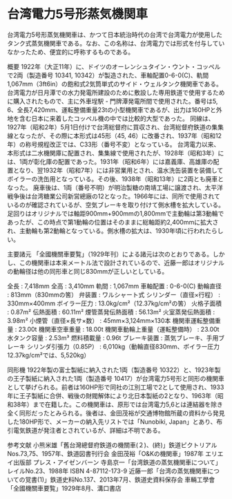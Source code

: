 # 台湾電力5号形蒸気機関車

台湾電力5号形蒸気機関車は、かつて日本統治時代の台湾で台湾電力が使用したタンク式蒸気機関車である。なお、この名称は、台湾電力では形式を付与していなかったため、便宜的に呼称するものである。

概要
1922年（大正11年）に、ドイツのオーレンシュタイン・ウント・コッペルで2両（製造番号 10341, 10342）が製造された、車軸配置0-6-0(C)、軌間1,067mm（3ft6in）の飽和式2気筒単式のサイド・ウェルタンク機関車である。台湾電力が日月潭での水力発電所建設のために敷設した専用鉄道で使用するために購入されたもので、主に外車埕駅 - 門牌潭発電所間で使用された。番号は5, 6、全長7,420mm、運転整備重量23tの小型機関車であるが、出力は160HPと外地を含む日本に来着したコッペル機の中では比較的大型であった。
同線は、1927年（昭和2年）5月1日付けで台湾総督府に買収され、台湾総督府鉄道の集集線となったが、その際に本形式は45形（45, 46）に改番され、1937年（昭和12年）の称号規程改正では、C33形（番号不変）となっている。
台湾電力以来、本形式は二水機関庫に配置され、集集線で使用されたが、1928年（昭和3年）には、1両が彰化庫の配置であった。1931年（昭和6年）には嘉義庫、高雄庫の配置となり、翌1932年（昭和7年）には非営業用とされ、温水洗缶装置を装備してボイラーの洗缶用となっている。その後、1938年（昭和13年）に2両とも廃車となった。
廃車後は、1両（番号不明）が明治製糖の南靖工場に譲渡され、太平洋戦争後は台湾糖業公司新営總廠の12となった。1966年には、同所で使用されているのが確認されているが、空気ブレーキを取り付けて側水槽を拡大している。足回りはオリジナルでは軸距900mm+900mmの1,800mmで主動輪は第3動輪であったが、この時点で第1動輪の位置はそのままに総軸距約2,400mmに拡大され、主動輪も第2動輪となっている。側水槽の拡大は、1930年頃に行われたらしい。

主要諸元
「全國機關車要覧」（1929年刊）による諸元は次のとおりである。しかし、この機関車は本来メートル法で設計されているので、近藤一郎はオリジナルの動輪径は他の同形車と同じ830mmが正しいとしている。

全長 : 7,418mm
全高 : 3,410mm
軌間 : 1,067mm
車軸配置 : 0-6-0(C)
動輪直径 : 813mm（830mmの筈）
弁装置 : ワルシャート式
シリンダー（直径×行程） : 330mm×400mm
ボイラー圧力 : 13.0kg/cm²（12.37kg/cm²の筈）
火格子面積 : 0.87m²
伝熱面積 : 60.11m²
煙管蒸発伝熱面積 : 56.13m²
火室蒸発伝熱面積 : 3.98m²
小煙管（直径×長サ×数） : 45mm×3,124mm×130本
機関車運転整備重量 : 23.00t
機関車空車重量 : 18.00t
機関車動輪上重量（運転整備時） : 23.00t
水タンク容量 : 2.53m³
燃料積載量 : 0.96t
ブレーキ装置 : 蒸気ブレーキ、手用ブレーキ
シリンダ引張力（0.85P） : 6,010kg（動輪直径830mm、ボイラー圧力12.37kg/cm²では、5,520kg）

同形機
1922年製の富士製紙に納入された1両（製造番号 10322）と、1923年製の王子製紙に納入された1両（製造番号 10417）が台湾電力5号形と同形の機関車として挙げられる。前者は160HP形で同社の江別工場で2として使用され、1933年に王子製紙に合併、戦後の財閥解体により北日本製紙の2となり、1963年（昭和38年）まで在籍した。この機関車は、原形では台湾電力5,6とは連結器を除き全く同形だったとみられる。後者は、金田茂裕が交通博物館所蔵の資料から発見した180HP形で、メーカーの納入先リストでは「Nunobiki, Japan」とあり、布引電気鉄道が発注者とされているが、詳細は不明である。

参考文献
小熊米雄「舊台灣總督府鉄道の機關車(２)、(終)」鉄道ピクトリアルNos.73,75、1957年、鉄道図書刊行会
金田茂裕「O&Kの機関車」1987年 エリエイ出版部 プレス・アイゼンバーン
寺島京一「台湾鉄道の蒸気機関車について」レイルNo.23、1988年 ISBN 4-87112-173-9
近藤一郎「台湾の蒸気機関車についての覚書(1)」鉄道史料No.137、2013年7月、鉄道史資料保存会
車輛工學會「全國機關車要覧」1929年8月、溝口書店